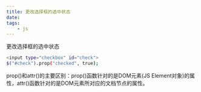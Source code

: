 ```yaml
---
title: 更改选择框的选中状态
date:
tags:
    - js
---
```

更改选择框的选中状态
<!-- more -->
``` bash
<input type="checkbox" id="check">
$("#check").prop("checked", true);
```
prop()和attr()的主要区别：prop()函数针对的是DOM元素(JS Element对象)的属性，attr()函数针对的是DOM元素所对应的文档节点的属性。
